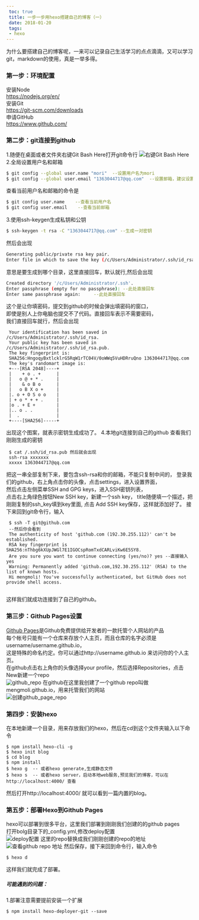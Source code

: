 ```yaml
---
 toc: true
 title: 一步一步用hexo搭建自己的博客（一）
 date: 2018-01-20
 tags:
 - hexo
---
```

为什么要搭建自己的博客呢，一来可以记录自己生活学习的点点滴滴，又可以学习git，markdown的使用，真是一举多得。  
<!-- more --> 
### 第一步：环境配置
安装Node  
https://nodejs.org/en/  
安装Git  
https://git-scm.com/downloads  
申请GitHub  
https://www.github.com/  
### 第二步：git连接到github  
1.随便在桌面或者文件夹右键Git Bash Here打开git命令行
![右键Git Bash Here](/assets/blogImg/bash_here.png)
2.全局设置用户名和邮箱 
```bash
$ git config --global user.name "mori"  --设置用户名为mori
$ git config --global user.email "1363044717@qq.com"  --设置邮箱，建议设置成github注册的那个
```
查看当前用户名和邮箱的命令是  
```bash
$ git config user.name    --查看当前用户名
$ git config user.email    --查看当前邮箱
```
3.使用ssh-keygen生成私钥和公钥
```bash
$ ssh-keygen -t rsa -C "1363044717@qq.com" --生成一对密钥
```
然后会出现
```bash
Generating public/private rsa key pair.
Enter file in which to save the key (/c/Users/Administrator/.ssh/id_rsa):
```
意思是要生成到哪个目录，这里直接回车，默认就行,然后会出现
```bash
Created directory '/c/Users/Administrator/.ssh'.
Enter passphrase (empty for no passphrase): --此处直接回车
Enter same passphrase again:     --此处直接回车
```
这个是让你填密码，提交到github的时候会弹出填密码的窗口，    
即使是别人上你电脑也提交不了代码。直接回车表示不需要密码，  
我们直接回车就行，然后会出现
```
 Your identification has been saved in /c/Users/Administrator/.ssh/id_rsa.
 Your public key has been saved in /c/Users/Administrator/.ssh/id_rsa.pub.
 The key fingerprint is:
 SHA256:HngoqyBxtlcklrG5RqW1rTC04V/0oWWq5VuHDRruQno 1363044717@qq.com
 The key's randomart image is:
 +---[RSA 2048]----+
 |    + o . +      |
 |   o @ + * .     |
 |    & o B o      |
 |   o B X o +     |
 |. o + O S o o    |
 | + o * + + .     |
 |o . + E +        |
 |.. o . .         |
 |  .              |
 +----[SHA256]-----+
 ```
出现这个图案，就表示密钥生成成功了。
4.本地git连接到自己的github
查看我们刚刚生成的密钥  
```
 $ cat /.ssh/id_rsa.pub 然后就会出现
 ssh-rsa xxxxxxx
 xxxxx 1363044717@qq.com
```
把这一串全部复制下来，要包含ssh-rsa和你的邮箱，不能只复制中间的，
登录我们的github，右上角点击你的头像，点击settings，进入设置界面，  
然后点击左侧菜单SSH and GPG keys，进入SSH密钥列表，  
点击右上角绿色按钮New SSH key，新建一个ssh key，
title随便填一个描述，把刚刚复制的ssh_key填到key里面,
点击 Add SSH key保存，这样就添加好了。
接下来回到git命令行，输入  
```
 $ ssh -T git@github.com  
 --然后你会看到
 The authenticity of host 'github.com (192.30.255.112)' can't be established.
 RSA key fingerprint is SHA256:nThbg6kXUpJWGl7E1IGOCspRomTxdCARLviKw6E5SY8.
 Are you sure you want to continue connecting (yes/no)? yes --直接输入yes
 Warning: Permanently added 'github.com,192.30.255.112' (RSA) to the list of known hosts.
 Hi mengmoli! You've successfully authenticated, but GitHub does not provide shell access.
 
```
这样我们就成功连接到了自己的github。
### 第三步：Github Pages设置
[Github Pages](https://pages.github.com/)是Github免费提供给开发者的一款托管个人网站的产品  
每个帐号只能有一个仓库来存放个人主页，而且仓库的名字必须是username/username.github.io，  
这是特殊的命名约定。你可以通过http://username.github.io 来访问你的个人主页。  
在github点击右上角你的头像选择your profile，然后选择Repositories，点击New新建一个repo  
![github_repo](/assets/blogImg/github_repo.png)
在github在这里我创建了一个github repo叫做mengmoli.github.io，用来托管我们的网站  
![创建github_page_repo](/assets/blogImg/创建githubpage_repo.png)
### 第四步：安装hexo
在本地新建一个目录，用来存放我们的hexo，然后在cd到这个文件夹输入以下命令
```text
$ npm install hexo-cli -g
$ hexo init blog
$ cd blog
$ npm install
$ hexo g  -- 或者hexo generate,生成静态文件
$ hexo s  -- 或者hexo server，启动本地web服务,预览我们的博客，可以在http://localhost:4000/ 查看
```
然后打开http://localhost:4000/ 就可以看到一篇内置的blog。
### 第五步：部署Hexo到Github Pages
hexo可以部署到很多平台，这里我们部署到刚刚我们创建的的github pages  
打开bolg目录下的_config.yml,修改deploy配置  
![deploy配置](/assets/blogImg/hexo_deploy_config.png)
这里的repo替换成我们刚刚创建的repo的地址
![查看github repo 地址](/assets/blogImg/github_page_git_address.png)
然后保存，接下来回到命令行，输入命令
```text
$ hexo d
```
这样我们就完成了部署。
##### 可能遇到的问题：
1.部署注意需要提前安装一个扩展
```text
$ npm install hexo-deployer-git --save
```




